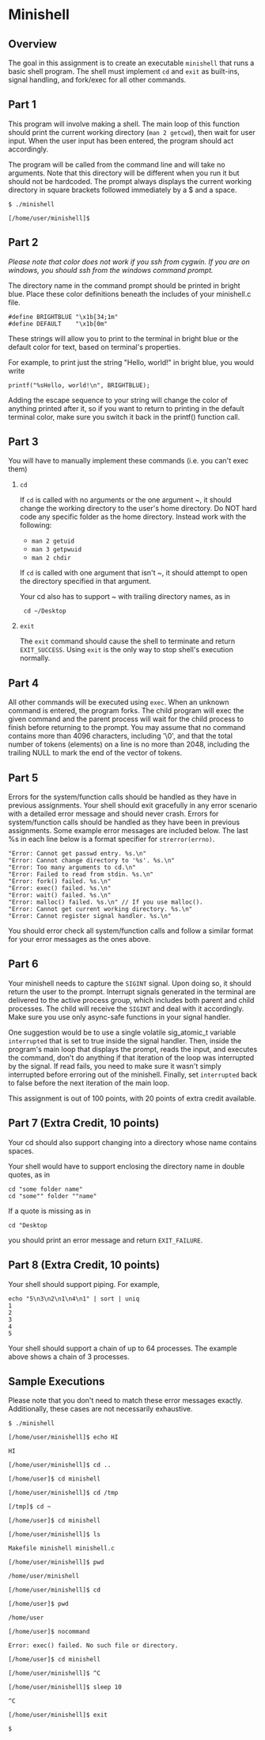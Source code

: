 # Minishell

## Overview

The goal in this assignment is to create an executable `minishell` that
runs a basic shell program. The shell must implement `cd` and `exit`
as built-ins, signal handling, and fork/exec for all other commands.

## Part 1

This program will involve making a shell. The main loop of this function should
print the current working directory (`man 2 getcwd`), then wait for user input. 
When the user input has been entered, the program should act accordingly.

The program will be called from the command line and will take no arguments. 
Note that this directory will be different when you run it but should not be hardcoded. 
The prompt always displays the current working directory in square brackets
followed immediately by a $ and a space.

    $ ./minishell

    [/home/user/minishell]$

## Part 2

*Please note that color does not work if you ssh from cygwin.
If you are on windows, you should ssh from the windows command prompt.*

The directory name in the command prompt should be printed in bright blue.
Place these color definitions beneath the includes of your minishell.c file.

    #define BRIGHTBLUE "\x1b[34;1m"
    #define DEFAULT    "\x1b[0m"

These strings will allow you to print to the terminal in bright blue or the default color for text, based on terminal's properties.

For example, to print just the string "Hello, world!" in bright blue, you would write

    printf("%sHello, world!\n", BRIGHTBLUE);

Adding the escape sequence to your string will change the color of anything printed after it, 
so if you want to return to printing in the default terminal color, make sure you switch it back in the printf() function call.

## Part 3

You will have to manually implement these commands (i.e. you can't exec them)

1. `cd`

    If `cd` is called with no arguments or the one argument ~, it
    should change the working directory to the user's home directory.
    Do NOT hard code any specific folder as the home directory.
    Instead work with the following:
    - `man 2 getuid`
    - `man 3 getpwuid`
    - `man 2 chdir`
    
    If `cd` is called with one argument that isn't ~, it should attempt to open the directory specified in that argument.

    Your cd also has to support ~ with trailing directory names, as in

        cd ~/Desktop

2. `exit`

    The `exit` command should cause the shell to terminate and return
    `EXIT_SUCCESS`. Using `exit` is the only way to stop shell's
    execution normally.

## Part 4

All other commands will be executed using `exec`. When an unknown
command is entered, the program forks. The child program will exec
the given command and the parent process will wait for the child
process to finish before returning to the prompt. You may assume that
no command contains more than 4096 characters, including '\0', and that
the total number of tokens (elements) on a line is no more than 2048,
including the trailing NULL to mark the end of the vector of tokens.

## Part 5

Errors for the system/function calls should be handled as they have in previous assignments. 
Your shell should exit gracefully in any error scenario with a detailed error message and should never crash. 
Errors for system/function calls should be handled as they have been in previous assignments. 
Some example error messages are included below. The last %s in each line below is a format specifier for `strerror(errno)`.

    "Error: Cannot get passwd entry. %s.\n"
    "Error: Cannot change directory to '%s'. %s.\n"
    "Error: Too many arguments to cd.\n"
    "Error: Failed to read from stdin. %s.\n"
    "Error: fork() failed. %s.\n"
    "Error: exec() failed. %s.\n"
    "Error: wait() failed. %s.\n"
    "Error: malloc() failed. %s.\n" // If you use malloc().
    "Error: Cannot get current working directory. %s.\n"
    "Error: Cannot register signal handler. %s.\n"

You should error check all system/function calls and follow a similar
format for your error messages as the ones above.

## Part 6

Your minishell needs to capture the `SIGINT` signal. Upon doing so,
it should return the user to the prompt. Interrupt signals generated
in the terminal are delivered to the active process group, which
includes both parent and child processes. The child will receive the
`SIGINT` and deal with it accordingly. Make sure you use only async-safe
functions in your signal handler.

One suggestion would be to use a single volatile sig_atomic_t variable
`interrupted` that is set to true inside the signal handler. Then,
inside the program's main loop that displays the prompt, reads the input, 
and executes the command, don't do anything if that iteration of the
loop was interrupted by the signal. If read fails, you need to make
sure it wasn't simply interrupted before erroring out of the minishell.
Finally, set `interrupted` back to false before the next iteration
of the main loop.

This assignment is out of 100 points, with 20 points of extra credit available.

## Part 7 (Extra Credit, 10 points)

 Your cd should also support changing into a directory whose name contains spaces. 

Your shell would have to support enclosing the directory name in double quotes, as in

    cd "some folder name"
    cd "some"" folder ""name"

If a quote is missing as in

    cd "Desktop

you should print an error message and return `EXIT_FAILURE`.

## Part 8 (Extra Credit, 10 points)

Your shell should support piping. For example, 

    echo "5\n3\n2\n1\n4\n1" | sort | uniq
    1
    2
    3
    4
    5

Your shell should support a chain of up to 64 processes. The example above shows a chain of 3 processes.


## Sample Executions

Please note that you don't need to match these error messages exactly.
Additionally, these cases are not necessarily exhaustive.

```
$ ./minishell

[/home/user/minishell]$ echo HI

HI

[/home/user/minishell]$ cd ..

[/home/user]$ cd minishell

[/home/user/minishell]$ cd /tmp

[/tmp]$ cd ~

[/home/user]$ cd minishell

[/home/user/minishell]$ ls

Makefile minishell minishell.c

[/home/user/minishell]$ pwd

/home/user/minishell

[/home/user/minishell]$ cd

[/home/user]$ pwd

/home/user

[/home/user]$ nocommand

Error: exec() failed. No such file or directory.

[/home/user]$ cd minishell

[/home/user/minishell]$ ^C

[/home/user/minishell]$ sleep 10

^C

[/home/user/minishell]$ exit

$
